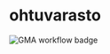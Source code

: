 # ohtuvarasto

![GMA workflow badge](https://github.com/taijalainen/ohtuvarasto/workflows/<CI>/badge.svg)
